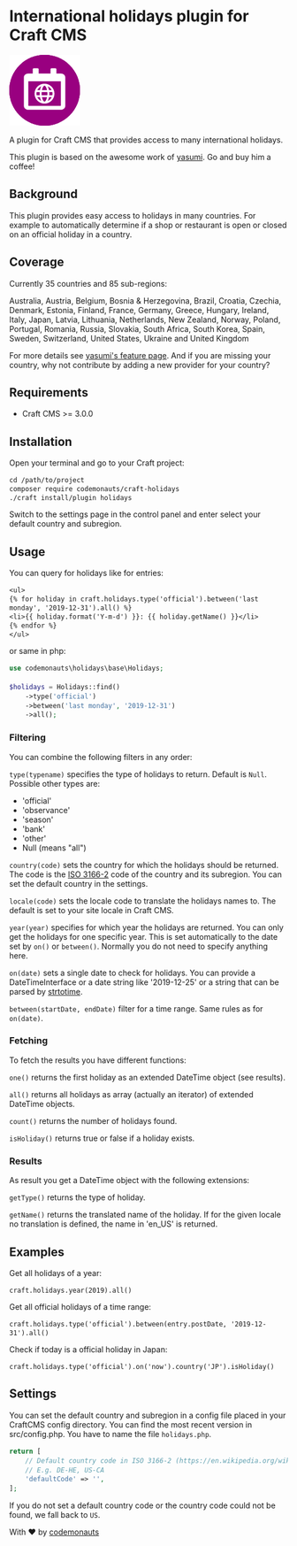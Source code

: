 # International holidays plugin for Craft CMS

![Icon](resources/holidays.png)

A plugin for Craft CMS that provides access to many international holidays.

This plugin is based on the awesome work of [yasumi](https://azuyalabs.github.io/yasumi/). Go and buy him a coffee!

## Background

This plugin provides easy access to holidays in many countries. For example to automatically determine if a shop or restaurant is open or closed on an official holiday in a country.

## Coverage

Currently 35 countries and 85 sub-regions:

Australia,
Austria,
Belgium,
Bosnia & Herzegovina,
Brazil,
Croatia,
Czechia,
Denmark,
Estonia,
Finland,
France,
Germany,
Greece,
Hungary,
Ireland,
Italy,
Japan,
Latvia,
Lithuania,
Netherlands,
New Zealand,
Norway,
Poland,
Portugal,
Romania,
Russia,
Slovakia,
South Africa,
South Korea,
Spain,
Sweden,
Switzerland,
United States,
Ukraine and 
United Kingdom

For more details see [yasumi's feature page](https://azuyalabs.github.io/yasumi/features/). And if you are missing your country, why not contribute by adding a new provider for your country?

## Requirements

 * Craft CMS >= 3.0.0

## Installation

Open your terminal and go to your Craft project:

``` shell
cd /path/to/project
composer require codemonauts/craft-holidays
./craft install/plugin holidays
```

Switch to the settings page in the control panel and enter select your default country and subregion.  

## Usage

You can query for holidays like for entries:

``` twig
<ul>
{% for holiday in craft.holidays.type('official').between('last monday', '2019-12-31').all() %}
<li>{{ holiday.format('Y-m-d') }}: {{ holiday.getName() }}</li>
{% endfor %}
</ul>
```

or same in php:

``` php
use codemonauts\holidays\base\Holidays;

$holidays = Holidays::find()
    ->type('official')
    ->between('last monday', '2019-12-31')
    ->all();
 ```

### Filtering

You can combine the following filters in any order:

`type(typename)` specifies the type of holidays to return. Default is `Null`. Possible other types are:
* 'official'
* 'observance'
* 'season'
* 'bank'
* 'other'
* Null (means "all")

`country(code)` sets the country for which the holidays should be returned. The code is the [ISO 3166-2](https://en.wikipedia.org/wiki/ISO_3166-2) code of the country and its subregion. You can set the default country in the settings.

`locale(code)` sets the locale code to translate the holidays names to. The default is set to your site locale in Craft CMS.

`year(year)` specifies for which year the holidays are returned. You can only get the holidays for one specific year. This is set automatically to the date set by `on()` or `between()`. Normally you do not need to specify anything here.    

`on(date)` sets a single date to check for holidays. You can provide a DateTimeInterface or a date string like '2019-12-25' or a string that can be parsed by [strtotime](https://www.php.net/manual/en/datetime.formats.php).

`between(startDate, endDate)` filter for a time range. Same rules as for `on(date)`.

### Fetching

To fetch the results you have different functions:

`one()` returns the first holiday as an extended DateTime object (see results).

`all()` returns all holidays as array (actually an iterator) of extended DateTime objects.

`count()` returns the number of holidays found.

`isHoliday()` returns true or false if a holiday exists.

### Results

As result you get a DateTime object with the following extensions:

`getType()` returns the type of holiday.

`getName()` returns the translated name of the holiday. If for the given locale no translation is defined, the name in 'en_US' is returned.

## Examples

Get all holidays of a year:

``` twig
craft.holidays.year(2019).all()
 ```

Get all official holidays of a time range:

``` twig
craft.holidays.type('official').between(entry.postDate, '2019-12-31').all()
 ```

Check if today is a official holiday in Japan:

``` twig
craft.holidays.type('official').on('now').country('JP').isHoliday()
 ```

## Settings

You can set the default country and subregion in a config file placed in your CraftCMS config directory. You can find the most recent version in src/config.php. You have to name the file ``holidays.php``.

``` php
return [
    // Default country code in ISO 3166-2 (https://en.wikipedia.org/wiki/ISO_3166-2) notation.
    // E.g. DE-HE, US-CA 
    'defaultCode' => '',
];
```

If you do not set a default country code or the country code could not be found, we fall back to `US`.

With ❤ by [codemonauts](https://codemonauts.com)
